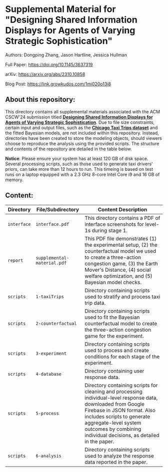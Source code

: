 # Supplemental Material for "Designing Shared Information Displays for Agents of Varying Strategic Sophistication"

Authors: Dongping Zhang, Jason Hartline, Jessica Hullman

Full Paper: https://doi.org/10.1145/3637319

arXiv: https://arxiv.org/abs/2310.10858

Blog Post: https://link.growkudos.com/1mi020o13i8

## About this repository:

This directory contains all supplemental materials associated with the ACM CSCW'24 submission titled [**Designing Shared Information Displays for Agents of Varying Strategic Sophistication**](https://arxiv.org/abs/2310.10858). Due to file size constraints, certain input and output files, such as the [**Chicago Taxi Trips dataset**](https://data.cityofchicago.org/Transportation/Taxi-Trips/wrvz-psew) and the fitted Bayesian models, are not included within this repository. Instead, directories have been created to store the modeling objects, should viewers choose to reproduce the analysis using the provided scripts. The structure and contents of the repository are detailed in the table below.

**Notice**: Please ensure your system has at least 120 GB of disk space. Several processing scripts, such as those used to generate taxi drivers' priors, can take more than 12 hours to run. This timeing is based on test runs on a laptop equipped with a 2.3 GHz 8-core Intel Core i9 and 16 GB of memory.

## Content:

| Directory   | File/Subdirectory           | Content Description                                                                                                                                                                                                                                                     |
| ----------- | --------------------------- | ----------------------------------------------------------------------------------------------------------------------------------------------------------------------------------------------------------------------------------------------------------------------- |
| `interface` | `interface.pdf`             | This directory contains a PDF of interface screenshots for level-1s during stage 1.                                                                                                                                                                                     |
| `report`    | `supplemental-material.pdf` | This PDF file demonstrates (1) the experimental setup, (2) the counterfactual model we used to create a three-action congestion game, (3) the Earth Mover's Distance, (4) social welfare optimization, and (5) Bayesian model checks.                                   |
| `scripts`   | `1-taxiTrips`               | Directory containing scripts used to stratify and process taxi trip data.                                                                                                                                                                                               |
| `scripts`   | `2-counterfactual`          | Directory containing scripts used to fit the Bayesian counterfactual model to create the three-action congestion game for the experiment.                                                                                                                               |
| `scripts`   | `3-experiment`              | Directory containing scripts used to process and create conditions for each stage of the experiment.                                                                                                                                                                    |
| `scripts`   | `4-database`                | Directory containing user response data.                                                                                                                                                                                                                                |
| `scripts`   | `5-process`                 | Directory containing scripts for cleaning and processing individual-level response data, downloaded from Google Firebase in JSON format. Also includes scripts to generate aggregate-level system outcomes by combining individual decisions, as detailed in the paper. |
| `scripts`   | `6-analysis`                | Directory containing scripts used to analyze the response data reported in the paper.                                                                                                                                                                                   |
